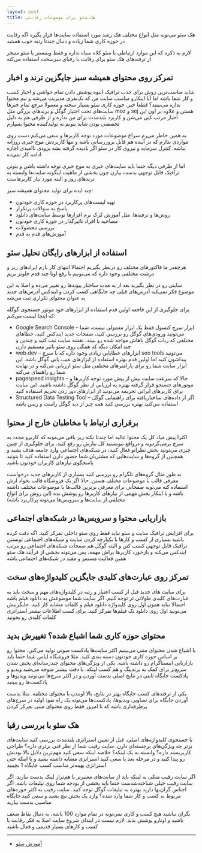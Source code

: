 ```yaml
---
layout: post
title: هک سئو برای موضوعات رقابتی
---
```


هک سئو می‌تونه مثل انواع مختلف هک رشد مورد استفاده سایت‌ها قرار بگیره اگه رقابت در حوزه کاری شما زیاده و دنبال چندتا رتبه خوب هستید

لازم به ذکره که این موارد ارتباطی با سئو کلاه سیاه نداره و فقط وبمستر یا سئو منیجر از ترفندهای هک سئو برای رقابت با رقبای سرسخت استفاده می‌کنه

## تمرکز روی محتوای همیشه سبز جایگزین ترند و اخبار

شاید مناسب‌ترین روش برای جذب ترافیک انبوه پوشش دادن تمام حواشی و اخبار کسب و کار شما باشه اما آیا اینکارو مناسب سایت من که تک‌نفری مدیریت می‌شه و تیم محتوا نداره می‌بینید؟ قطعا خیر. حوزه کاری سئو بسیار سخته و معمولا مرجع تمام خبرها سایت‌های تحت اختیار گوگل و برندهای بزرگی مثل moz و sej هستن و علاوه بر اون این اخبار مرتب کپی می‌شن و کاربرد بلندمدت برای من نداره و از طرفی هم به دلیل تخصصی بودن شاید نتونم به تولیدکننده محتوا بسپارم

به همین خاطر می‌رم سراغ موضوعات مورد توجه کاربرها و سعی می‌کنم دست روی مواردی بذارم که در آینده هم قابل بروزرسانی باشه و تنها کاربردش موج خبری روزانه نباشه. کنترل سرمایه و نیروی کار در سئو اگر نادیده گرفته بشه بزودی ناامیدی اجازه ادامه کار نمی‌ده

اما از طرفی دیگه حتما باید سایت‌های خبری به موج خبری توجه داشته باشن و بتونن ترافیک قابل توجهی بدست بیارن چون بخشی از ماهیت اینگونه سایت‌ها وابسته به ترندهای روز و البته مورد نیاز کاربرهاست

چند ایده برای تولید محتوای همیشه سبز:

- تهیه لیست‌های پرکاربرد در حوزه کاری خودتون
- پاسخ به سوالات پرتکرار
- روش‌ها و ترفندها. مثل آموزش کرک نرم افزارها توسط سایت‌های دانلود
- مصاحبه با افراد تاثیرگذار در حوزه کاری خودتون
- بررسی محصولات
- آموزش‌های قدم به قدم

## استفاده از ابزارهای رایگان تحلیل سئو

هرچقدر ما فاکتورهای مختلف رو درنظر بگیریم احتمالا انتهای کار بازم ایرادهای ریز و درشت مختلفی وجود داره که می‌تونیم با رفع اونا چند قدم جلوتر بریم

سایتی رو در نظر بگیرید بعد از یه مدت ساختار پیوندها رو تغییر می‌ده و اصلا به این موضوع فکر نمی‌کنه آدرس‌های قبلی چه جایگاهی کسب کردن و ایندکس آدرس‌های جدید به عنوان محتوای تکراری ثبت می‌شه

برای جلوگیری از این فاجعه اولین قدم استفاده از ابزارهای خود موتور جستجوی گوگله که اینجا لیست می‌کنم:

- Google Search Console – ابزار سرچ کنسول فقط یک ابزار معمولی نیست، شما می‌تونید ورودی‌های گوگل رو بررسی کنید، صفحات جدید ایندکس کنید، خطاهای مختلفی که ربات گوگل باهاش مواجه شده رو ببیند، نقشه سایت ثبت کنید و چندین و چند امکان دیگه که همگی روی سئو تاثیر مستقیم دارن
- web.dev – ابزارهای خطایابی زیادی وجود داره که با سرچ seo tools می‌تونید پیداشون کنید اما اولین قدم بهتره استفاده از ابزارهای عیب یابی گوگل باشه. این ابزار سایت شما رو برای پارامترهای مختلفی مثل سئو ارزیابی می‌کنه و در نهایت شما رو راهنمای می‌کنه
- pagespeed insights – حالا که سرعت سایت بیش از پیش مورد توجه کاربرها و موتورهای جستجو قرار گرفته بهتره یه ارزیابی از نظر گوگل داشته باشید. این سایت برای کاربرهای ایرانی تحریمه می‌تونید از ابزارهای دور زدن تحریم استفاده کنید
- Structured Data Testing Tool – اگر از داده‌های ساختاریافته برای راهنمایی گوگل استفاده می‌کنید بهتره بررسی کنید همه چیز از دید گوگل راست و ریس باشه

## برقراری ارتباط با مخاطبان خارج از محتوا

اکثرا پیش میاد کل یک محتوا عالیه اما چندتا نکته ریز باقی می‌مونه که کاربرو مجدد به سرچ برمی‌گردونه و درواقع نتونستید کل نیازش رو رفع کنید. برای جلوگیری از چنین چیزی می‌تونید بخش نظراتو فعال کنید، در شبکه‌های اجتماعی وارد جامعه هدف بشید و همچنین از گروه‌ها و سایت‌هایی که مشتریان شما حضور دارن استفاده کنید تا بتونید پاسخگوی نیازهای کاربران خودتون باشید

به طور مثال گروه‌های تلگرام رو بررسی کنید بسیاری از کاربرهای جدید درخواست معرفی قالب با موضوعات مختلف هستن. حالا اگر یک فروشگاه قالب بخواد ازش استفاده کنه می‌تونه صفحاتی برای معرفی برترین قالب‌ها با موضوعات مختلف داشته باشه و با اینکار بخش مهمی از نیازهای کاربرها رو پوشش بده (این روش برای انواع مختلفی از سایت‌ها و سرویس‌ها می‌تونه پرکاربرد باشه)

## بازاریابی محتوا و سرویس‌ها در شبکه‌های اجتماعی

برای افزایش ترافیک سایت و سئو نباید فقط روی سئو داخلی تمرکز کنید. اگه دقت کرده باشید بسیاری از کسب و کارها با یکپارچه کردن سایت و شبکه‌های اجتماعی تونستن ترافیک قابل توجهی کسب کنن و البته گوگل هم صفحات شبکه‌های اجتماعی رو مرتب ایندکس می‌کنه و بازخورد کاربرها براش مهمه، پس می‌تونه بخشی از فرآیند هک سئو همین فعالیت مستمر و مفید در شبکه‌های اجتماعی باشه

## تمرکز روی عبارت‌های کلیدی جایگزین کلیدواژه‌های سخت

برای سایت های جدید قبل از کسب اعتبار و رتبه در کلیدواژه‌های مهم و سخت باید به عبارت‌های کلیدی طولانی تر توجه کنیم. اگر سایت شما موضوعش به دانلود فیلم باشه احتمالا نباید همون اول روی کلیدواژه دانلود فیلم و کلمات مشابه کار کنید. جایگزینش می‌تونید اول روی دانلود تک فیلم‌ها تمرکز کنید. برای کسب اطلاعات بیشتر استراتژی کلمات کلیدی رو بخونید

## محتوای حوزه کاری شما اشباع شده؟ تغییرش بدید

با اشباع شدن محتوای متنی می‌بینیم اکثر سایت‌ها پادکست صوتی تولید می‌کنن. محتوا رو بر اساس حوزه کاری خودتون دسته بندی کنید. مثلا فروشگاه لباس شما حتما باید بازاریابی اینستاگرام رو داشته باشه. یکی از ویژگی‌های محتوای چندرسانه‌ای پخش شدن سریع‌تر برای کمک به برندینگ و هم کسب لینکه. با دقت بیشتر متوجه می‌شید ویدیو و پادکست جایگاه ثابتی در نتایج اصلی بدست آوردن و در اکثر سرچ‌ها می‌تونید ویدیوها و پادکست‌ها رو ببینید

یکی از ترفندهای کسب جایگاه بهتر در نتایج، بالا اومدن با محتوای مختلفه. مثلا بدست آوردن جایگاه برای تصاویر، ویدیوها، پادکست‌ها می‌تونه یک راه نفوذ اولیه در سرچ‌های پرطرفداری باشه که تا امروز فقط روی محتوای متنی تمرکز کردن

## هک سئو با بررسی رقبا

با جستجوی کلیدواژه‌های اصلی، قبل از تعیین استراتژی بلندمدت بررسی کنید سایت‌های برتر چه ویژگی‌های برجسته‌ای دارن. سایت رقیب شما از نظر فنی برتری داره؟ طراحی کاربرپسند داره؟ وابسته به بک لینکه؟ خلاصه اینکه سعی کنید مهم‌ترین دلایل بالا بودنش رو پیدا کنید و در مرحله بعد یا سعی کنید استراتژی مشابه داشته بشید و یا اینکه حتی استراتژی بهینه‌تر مناسب کسب جایگاه 1 بچینید

اگر سایت رقیب متکی به لینکه باید از سایت‌های معتبرتر یا هم‌تراز لینک بدست بیارید. اگر سایت رقیب خیلی شناخته‌شدست حتما باید بخشی از بودجه شما روی تبلیغات باشه. اگر اجناس گران‌بها دارید بهتره به تبلیغات گوگل توجه کنید. سایت رقیب به اکثر حوزه‌های مربوط به کسب و کار شما وارد شده؟ وارد یک بخش نیچ بشید و سعی کنید جایگاه مناسبی بدست بیارید

نگران نباشید هیچ کسب و کاری نمی‌تونه در تمام موارد 100 باشه، به دنبال نقاط ضعف باشید و اونارو پوشش بدید. لازم نیست در ابتدای شروع سایت اصلا به فکر رقابت با کسب و کارهای بسیار قدیمی و فعال باشید

***

- [آموزش سئو](https://ehsaider.ir/seo)
